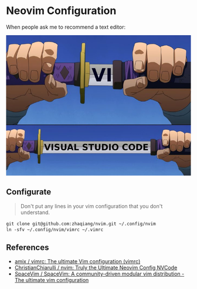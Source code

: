 # Neovim Configuration

When people ask me to recommend a text editor:

<p align="center"> <img src="images/editor-to-recommend.jpeg"> </p>

## Configurate

> Don't put any lines in your vim configuration that you don't understand.

```
git clone git@github.com:zhaqiang/nvim.git ~/.config/nvim
ln -sfv ~/.config/nvim/vimrc ~/.vimrc
```

## References

- [amix / vimrc: The ultimate Vim configuration (vimrc)](https://github.com/amix/vimrc)
- [ChristianChiarulli / nvim: Truly the Ultimate Neovim Config NVCode](https://github.com/ChristianChiarulli/nvim)
- [SpaceVim / SpaceVim: A community-driven modular vim distribution - The ultimate vim configuration](https://github.com/SpaceVim/SpaceVim)
